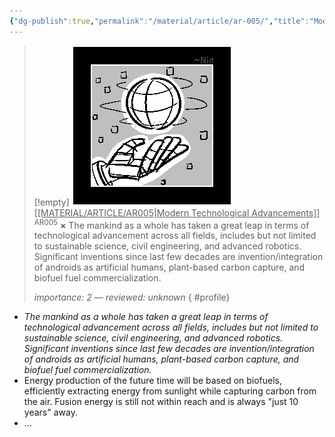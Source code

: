 ```yaml
---
{"dg-publish":true,"permalink":"/material/article/ar-005/","title":"Modern Technological Advancements","tags":["-article"]}
---
```


>[!empty]
> ![AR005.png|icon](/img/user/RESOURCE/ASSET/ICON/AR005.png) <u class="title">[[MATERIAL/ARTICLE/AR005\|Modern Technological Advancements]]</u> <sup class="title">AR005</sup> <b class="title">×</b>
> The mankind as a whole has taken a great leap in terms of technological advancement across all fields, includes but not limited to sustainable science, civil engineering, and advanced robotics. Significant inventions since last few decades are invention/integration of androids as artificial humans, plant-based carbon capture, and biofuel fuel commercialization.
> 
> <i class="small">importance: 2 — reviewed: unknown</i>
{ #profile}


- *The mankind as a whole has taken a great leap in terms of technological advancement across all fields, includes but not limited to sustainable science, civil engineering, and advanced robotics. Significant inventions since last few decades are invention/integration of androids as artificial humans, plant-based carbon capture, and biofuel fuel commercialization.*
- Energy production of the future time will be based on biofuels, efficiently extracting energy from sunlight while capturing carbon from the air. Fusion energy is still not within reach and is always "just 10 years" away.
- …
